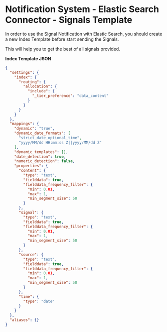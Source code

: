 # Notification System - Elastic Search Connector - Signals Template

In order to use the Signal Notification with Elastic Search, you should create a new Index Template before start sending the Signals.

This will help you to get the best of all signals provided.

**Index Template JSON**
```json
{
  "settings": {
    "index": {
      "routing": {
        "allocation": {
          "include": {
            "_tier_preference": "data_content"
          }
        }
      }
    }
  },
  "mappings": {
    "dynamic": "true",
    "dynamic_date_formats": [
      "strict_date_optional_time",
      "yyyy/MM/dd HH:mm:ss Z||yyyy/MM/dd Z"
    ],
    "dynamic_templates": [],
    "date_detection": true,
    "numeric_detection": false,
    "properties": {
      "content": {
        "type": "text",
        "fielddata": true,
        "fielddata_frequency_filter": {
          "min": 0.01,
          "max": 1,
          "min_segment_size": 50
        }
      },
      "signal": {
        "type": "text",
        "fielddata": true,
        "fielddata_frequency_filter": {
          "min": 0.01,
          "max": 1,
          "min_segment_size": 50
        }
      },
      "source": {
        "type": "text",
        "fielddata": true,
        "fielddata_frequency_filter": {
          "min": 0.01,
          "max": 1,
          "min_segment_size": 50
        }
      },
      "time": {
        "type": "date"
      }
    }
  },
  "aliases": {}
}
```
